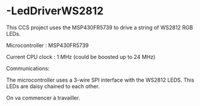 # -LedDriverWS2812

This CCS project uses the MSP430FR5739 to drive a string of WS2812 RGB LEDs.

Microcontroller : MSP430FR5739

Current CPU clock : 1 MHz (could be boosted up to 24 MHz)

Communications:

The microcontroller uses a 3-wire SPI interface with the WS2812 LEDS. This LEDs are daisy chained to each other. 

On va commencer à travailler. 
